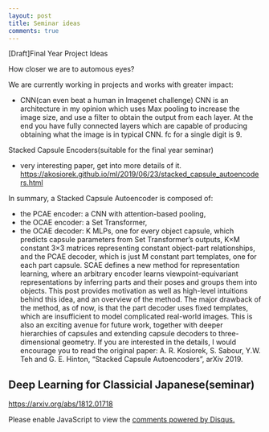 ```yaml
---
layout: post
title: Seminar ideas
comments: true
---
```

[Draft]Final Year Project Ideas

How closer we are to automous eyes?

We are currently working in projects and works with greater impact:
- CNN(can even beat a human in Imagenet challenge)
CNN is an architecture in my opinion which uses Max pooling to increase the image size, and use a filter to obtain the output from each layer. At the end you have fully connected layers which are capable of producing obtaining what the image is in typical CNN. fc for a single digit is 9.

Stacked Capsule Encoders(suitable for the final year seminar)
- very interesting paper, get into more details of it.
https://akosiorek.github.io/ml/2019/06/23/stacked_capsule_autoencoders.html

In summary, a Stacked Capsule Autoencoder is composed of:
- the PCAE encoder: a CNN with attention-based pooling, 
- the OCAE encoder: a Set Transformer, 
- the OCAE decoder: 
K
MLPs, one for every object capsule, which predicts capsule parameters from Set Transformer’s outputs, 
K×M
constant 3×3
matrices representing constant object-part relationships, 
and the PCAE decoder, which is just M
constant part templates, one for each part capsule. 
SCAE defines a new method for representation learning, where an arbitrary encoder learns viewpoint-equivariant representations by inferring parts and their poses and groups them into objects. This post provides motivation as well as high-level intuitions behind this idea, and an overview of the method. The major drawback of the method, as of now, is that the part decoder uses fixed templates, which are insufficient to model complicated real-world images. This is also an exciting avenue for future work, together with deeper hierarchies of capsules and extending capsule decoders to three-dimensional geometry. If you are interested in the details, I would encourage you to read the original paper: A. R. Kosiorek, S. Sabour, Y.W. Teh and G. E. Hinton, “Stacked Capsule Autoencoders”, arXiv 2019.

## Deep Learning for Classicial Japanese(seminar)

https://arxiv.org/abs/1812.01718


<div id="disqus_thread"></div>
<script>

/**
*  RECOMMENDED CONFIGURATION VARIABLES: EDIT AND UNCOMMENT THE SECTION BELOW TO INSERT DYNAMIC VALUES FROM YOUR PLATFORM OR CMS.
*  LEARN WHY DEFINING THESE VARIABLES IS IMPORTANT: https://disqus.com/admin/universalcode/#configuration-variables*/
/*
var disqus_config = function () {
this.page.url = PAGE_URL;  // Replace PAGE_URL with your page's canonical URL variable
this.page.identifier = PAGE_IDENTIFIER; // Replace PAGE_IDENTIFIER with your page's unique identifier variable
};
*/
(function() { // DON'T EDIT BELOW THIS LINE
var d = document, s = d.createElement('script');
s.src = 'https://https-kurianbenoy-github-io.disqus.com/embed.js';
s.setAttribute('data-timestamp', +new Date());
(d.head || d.body).appendChild(s);
})();
</script>
<noscript>Please enable JavaScript to view the <a href="https://disqus.com/?ref_noscript">comments powered by Disqus.</a></noscript>

